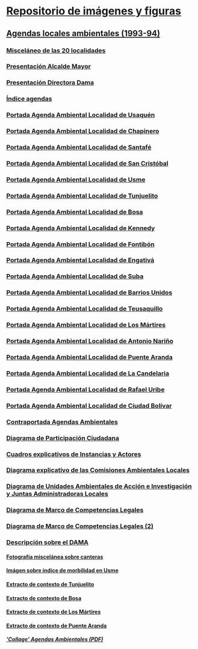 # [Repositorio de imágenes y figuras](https://github.com/gquimbayo/BOG-Ambiente_Territorio/tree/main/Scans_im%C3%A1genes)
## [Agendas locales ambientales (1993-94)](https://github.com/gquimbayo/BOG-Ambiente_Territorio/tree/main/Scans_im%C3%A1genes/Agendas_locales_ambientales_1994)
### [Misceláneo de las 20 localidades](https://github.com/gquimbayo/BOG-Ambiente_Territorio/blob/main/Scans_im%C3%A1genes/Agendas_locales_ambientales_1994/201801241214460000.jpg)
### [Presentación Alcalde Mayor](https://github.com/gquimbayo/BOG-Ambiente_Territorio/blob/main/Scans_im%C3%A1genes/Agendas_locales_ambientales_1994/201801241214460001.jpg)
### [Presentación Directora Dama](https://github.com/gquimbayo/BOG-Ambiente_Territorio/blob/main/Scans_im%C3%A1genes/Agendas_locales_ambientales_1994/201801241214460002.jpg)
### [Índice agendas](https://github.com/gquimbayo/BOG-Ambiente_Territorio/blob/main/Scans_im%C3%A1genes/Agendas_locales_ambientales_1994/201801241214460003.jpg)
### [Portada Agenda Ambiental Localidad de Usaquén](https://github.com/gquimbayo/BOG-Ambiente_Territorio/blob/main/Scans_im%C3%A1genes/Agendas_locales_ambientales_1994/201801241214460004.jpg)
### [Portada Agenda Ambiental Localidad de Chapinero](https://github.com/gquimbayo/BOG-Ambiente_Territorio/blob/main/Scans_im%C3%A1genes/Agendas_locales_ambientales_1994/201801241214460005.jpg)
### [Portada Agenda Ambiental Localidad de Santafé](https://github.com/gquimbayo/BOG-Ambiente_Territorio/blob/main/Scans_im%C3%A1genes/Agendas_locales_ambientales_1994/201801241214460006.jpg)
### [Portada Agenda Ambiental Localidad de San Cristóbal](https://github.com/gquimbayo/BOG-Ambiente_Territorio/blob/main/Scans_im%C3%A1genes/Agendas_locales_ambientales_1994/201801241214460007.jpg)
### [Portada Agenda Ambiental Localidad de Usme](https://github.com/gquimbayo/BOG-Ambiente_Territorio/blob/main/Scans_im%C3%A1genes/Agendas_locales_ambientales_1994/201801241214460008.jpg)
### [Portada Agenda Ambiental Localidad de Tunjuelito](https://github.com/gquimbayo/BOG-Ambiente_Territorio/blob/main/Scans_im%C3%A1genes/Agendas_locales_ambientales_1994/201801241214460009.jpg)
### [Portada Agenda Ambiental Localidad de Bosa](https://github.com/gquimbayo/BOG-Ambiente_Territorio/blob/main/Scans_im%C3%A1genes/Agendas_locales_ambientales_1994/201801241214460010.jpg)
### [Portada Agenda Ambiental Localidad de Kennedy](https://github.com/gquimbayo/BOG-Ambiente_Territorio/blob/main/Scans_im%C3%A1genes/Agendas_locales_ambientales_1994/201801241214460011.jpg)
### [Portada Agenda Ambiental Localidad de Fontibón](https://github.com/gquimbayo/BOG-Ambiente_Territorio/blob/main/Scans_im%C3%A1genes/Agendas_locales_ambientales_1994/201801241214460012.jpg)
### [Portada Agenda Ambiental Localidad de Engativá](https://github.com/gquimbayo/BOG-Ambiente_Territorio/blob/main/Scans_im%C3%A1genes/Agendas_locales_ambientales_1994/201801241214460013.jpg)
### [Portada Agenda Ambiental Localidad de Suba](https://github.com/gquimbayo/BOG-Ambiente_Territorio/blob/main/Scans_im%C3%A1genes/Agendas_locales_ambientales_1994/201801241214460014.jpg)
### [Portada Agenda Ambiental Localidad de Barrios Unidos](https://github.com/gquimbayo/BOG-Ambiente_Territorio/blob/main/Scans_im%C3%A1genes/Agendas_locales_ambientales_1994/201801241214460015.jpg)
### [Portada Agenda Ambiental Localidad de Teusaquillo](https://github.com/gquimbayo/BOG-Ambiente_Territorio/blob/main/Scans_im%C3%A1genes/Agendas_locales_ambientales_1994/201801241214460016.jpg)
### [Portada Agenda Ambiental Localidad de Los Mártires](https://github.com/gquimbayo/BOG-Ambiente_Territorio/blob/main/Scans_im%C3%A1genes/Agendas_locales_ambientales_1994/201801241214460017.jpg)
### [Portada Agenda Ambiental Localidad de Antonio Nariño](https://github.com/gquimbayo/BOG-Ambiente_Territorio/blob/main/Scans_im%C3%A1genes/Agendas_locales_ambientales_1994/201801241214460018.jpg)
### [Portada Agenda Ambiental Localidad de Puente Aranda](https://github.com/gquimbayo/BOG-Ambiente_Territorio/blob/main/Scans_im%C3%A1genes/Agendas_locales_ambientales_1994/201801241214460019.jpg)
### [Portada Agenda Ambiental Localidad de La Candelaria](https://github.com/gquimbayo/BOG-Ambiente_Territorio/blob/main/Scans_im%C3%A1genes/Agendas_locales_ambientales_1994/201801241214460020.jpg)
### [Portada Agenda Ambiental Localidad de Rafael Uribe](https://github.com/gquimbayo/BOG-Ambiente_Territorio/blob/main/Scans_im%C3%A1genes/Agendas_locales_ambientales_1994/201801241214460021.jpg)
### [Portada Agenda Ambiental Localidad de Ciudad Bolívar](https://github.com/gquimbayo/BOG-Ambiente_Territorio/blob/main/Scans_im%C3%A1genes/Agendas_locales_ambientales_1994/201801241214460022.jpg)
### [Contraportada Agendas Ambientales](https://github.com/gquimbayo/BOG-Ambiente_Territorio/blob/main/Scans_im%C3%A1genes/Agendas_locales_ambientales_1994/201801241214460024.jpg)
### [Diagrama de Participación Ciudadana](https://github.com/gquimbayo/BOG-Ambiente_Territorio/blob/main/Scans_im%C3%A1genes/Agendas_locales_ambientales_1994/201801241214460024.jpg)
### [Cuadros explicativos de Instancias y Actores](https://github.com/gquimbayo/BOG-Ambiente_Territorio/blob/main/Scans_im%C3%A1genes/Agendas_locales_ambientales_1994/201801241214460025.jpg)
### [Diagrama explicativo de las Comisiones Ambientales Locales](https://github.com/gquimbayo/BOG-Ambiente_Territorio/blob/main/Scans_im%C3%A1genes/Agendas_locales_ambientales_1994/201801241214460027.jpg)
### [Diagrama de Unidades Ambientales de Acción e Investigación y Juntas Administradoras Locales](https://github.com/gquimbayo/BOG-Ambiente_Territorio/blob/main/Scans_im%C3%A1genes/Agendas_locales_ambientales_1994/201801241214460028.jpg)
### [Diagrama de Marco de Competencias Legales](https://github.com/gquimbayo/BOG-Ambiente_Territorio/blob/main/Scans_im%C3%A1genes/Agendas_locales_ambientales_1994/201801241214460029.jpg)
### [Diagrama de Marco de Competencias Legales (2)](https://github.com/gquimbayo/BOG-Ambiente_Territorio/blob/main/Scans_im%C3%A1genes/Agendas_locales_ambientales_1994/201801241214460030.jpg)
### [Descripción sobre el DAMA](https://github.com/gquimbayo/BOG-Ambiente_Territorio/blob/main/Scans_im%C3%A1genes/Agendas_locales_ambientales_1994/201801241214460031.jpg)
#### [Fotografía miscelánea sobre canteras](https://github.com/gquimbayo/BOG-Ambiente_Territorio/blob/main/Scans_im%C3%A1genes/Agendas_locales_ambientales_1994/201801241214460032.jpg)
#### [Imágen sobre índice de morbilidad en Usme](https://github.com/gquimbayo/BOG-Ambiente_Territorio/blob/main/Scans_im%C3%A1genes/Agendas_locales_ambientales_1994/201801241214460033.jpg)
#### [Extracto de contexto de Tunjuelito](https://github.com/gquimbayo/BOG-Ambiente_Territorio/blob/main/Scans_im%C3%A1genes/Agendas_locales_ambientales_1994/201801241214460034.jpg)
#### [Extracto de contexto de Bosa](https://github.com/gquimbayo/BOG-Ambiente_Territorio/blob/main/Scans_im%C3%A1genes/Agendas_locales_ambientales_1994/201801241214460036.jpg)
#### [Extracto de contexto de Los Mártires](https://github.com/gquimbayo/BOG-Ambiente_Territorio/blob/main/Scans_im%C3%A1genes/Agendas_locales_ambientales_1994/201801241214460037.jpg)
#### [Extracto de contexto de Puente Aranda](https://github.com/gquimbayo/BOG-Ambiente_Territorio/blob/main/Scans_im%C3%A1genes/Agendas_locales_ambientales_1994/201801241214460038.jpg)
##### ['Collage' Agendas Ambientales (PDF)](https://github.com/gquimbayo/BOG-Ambiente_Territorio/blob/main/Scans_im%C3%A1genes/Agendas_locales_ambientales_1994/Agendas%20Locales%20Ambientales.pdf)
